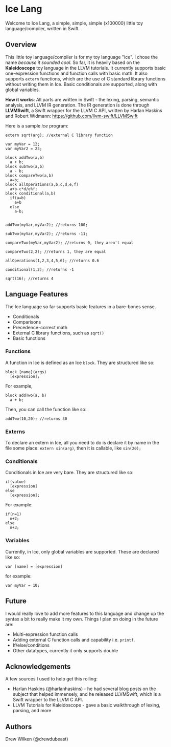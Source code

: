 # Ice Lang

Welcome to Ice Lang, a simple, simple, simple (x100000) little toy language/compiler, written in Swift.

## Overview ##

This little toy language/compiler is for my toy language "ice". I chose the name *because it sounded cool*. So far, it is heavily based on the **Kaleidoscope** toy language in the LLVM tutorials. It currently supports basic one-expression functions and function calls with basic math. It also supports `extern` functions, which are the use of C standard library functions without writing them in Ice. Basic conditionals are supported, along with global variables. 

**How it works**: All parts are written in Swift - the lexing, parsing, semantic analysis, and LLVM IR generation. The IR generation is done through **LLVMSwift**, a Swift wrapper for the LLVM C API, written by Harlan Haskins and Robert Widmann: https://github.com/llvm-swift/LLVMSwift

Here is a sample *ice* program:

```
extern sqrt(arg); //external C library function

var myVar = 12;
var myVar2 = 23;

block addTwo(a,b) 
  a + b;
block subTwo(a,b) 
  a - b;
block compareTwo(a,b) 
  a=b;
block allOperations(a,b,c,d,e,f) 
  a+b-c*d/e%f;
block conditional(a,b)
  if(a=b)
    a+b
  else
    a-b;


addTwo(myVar,myVar2); //returns 100;

subTwo(myVar,myVar2); //returns -11;

compareTwo(myVar,myVar2); //returns 0, they aren't equal

compareTwo(2,2); //returns 1, they are equal

allOperations(1,2,3,4,5,6); //returns 0.6

conditional(1,2); //returns -1

sqrt(16); //returns 4

```

## Language Features ##

The Ice language so far supports basic features in a bare-bones sense.
* Conditionals
* Comparisons
* Precedence-correct math
* External C library functions, such as `sqrt()`
* Basic functions

### Functions ###
A function in Ice is defined as an Ice `block`. They are structured like so:
```
block [name](args)
  [expression];
```

For example,
```
block addTwo(a, b)
  a + b;
```

Then, you can call the function like so:
```
addTwo(10,20); //returns 30
```


### Externs ###
To declare an extern in Ice, all you need to do is declare it by name in the file some place:
`extern sin(arg)`, then it is callable, like `sin(20);`

### Conditionals ###
Conditionals in Ice are very bare. They are structured like so:
```
if(value)
  [expression]
else
  [expression];
```

For example:
```
if(n=1)
  n+2;
else
  n+3;
```

### Variables ###
Currently, in Ice, only global variables are supported. These are declared like so:
```
var [name] = [expression]
```

for example:
```
var myVar = 10;
```

## Future ##

I would really love to add more features to this language and change up the syntax a bit to really make it my own. Things I plan on doing in the future are:

* Multi-expression function calls
* Adding external C function calls and capability i.e. `printf`.
* If/else/conditions
* Other datatypes, currently it only supports double

## Acknowledgements ##

A few sources I used to help get this rolling:

* Harlan Haskins (@harlanhaskins) - he had several blog posts on the subject that helped immensely, and he released LLVMSwift, which is a Swift wrapper to the LLVM C API.
* LLVM Tutorials for Kaleidoscope - gave a basic walkthrough of lexing, parsing, and more

## Authors ## 

Drew Wilken (@drewdubeast)
